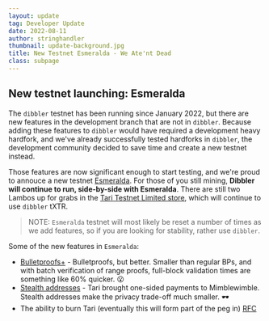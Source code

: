 ```yaml
---
layout: update
tag: Developer Update
date: 2022-08-11
author: stringhandler
thumbnail: update-background.jpg
title: New Testnet Esmeralda - We Ate'nt Dead
class: subpage
---
```


## New testnet launching: Esmeralda

The `dibbler` testnet has been running since January 2022, but there are new features in the development branch that are not in `dibbler`. 
Because adding these features to `dibbler` would have required a development heavy hardfork, and we've already successfully tested hardforks in `dibbler`, 
the development community decided to save time and create a new testnet instead. 

Those features are now significant enough to start testing, and we're proud to annouce a new testnet [Esmeralda](https://en.wikipedia.org/wiki/Granny_Weatherwax). For those of you
still mining, **Dibbler will continue to run, side-by-side with Esmeralda**. There are still two Lambos up for grabs in the [Tari Testnet Limited store](https://store.tarilabs.com/), which will continue to use `dibbler` tXTR. 

> NOTE: `Esmeralda` testnet will most likely be reset a number of times as we add features, so if you are looking for stability, rather use `dibbler`. 

Some of the new features in `Esmeralda`:
* [Bulletproofs+](2022-06-24-update-80) - Bulletproofs, but better. Smaller than regular BPs, and with batch verification of range proofs, full-block validation times are something like 60% quicker. 😮 
* [Stealth addresses](2022-08-01-update-84) - Tari brought one-sided payments to Mimblewimble. Stealth addresses make the privacy trade-off much smaller. 🕶️ 
* The ability to burn Tari (eventually this will form part of the peg in) [RFC](https://github.com/tari-project/rfcs/pull/10)
